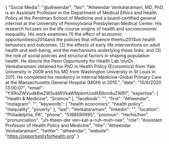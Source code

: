 {
  "Social Media": "@atheendar",
  "bio": "Atheendar Venkataramani, MD, PhD, is an Assistant Professor in the Department of Medical Ethics and Health Policy at the Perelman School of Medicine and a board-certified general internist at the University of Pennsylvania Presbyterian Medical Center. His research focuses on the life-course origins of health and socioeconomic inequality. His work examines (1) the effect of economic opportunities\u2014and the policies that influence them\u2014on health behaviors and outcomes; (2) the effects of early life interventions on adult health and well-being, and the mechanisms underlying these links; and (3) the role of social policies and structural factors in shaping population health. He directs the Penn Opportunity for Health Lab.\n\nDr. Venkataramani obtained his PhD in Health Policy (Economics) from Yale University in 2009 and his MD from Washington University in St Louis in 2011. He completed his residency in Internal Medicine-Global Primary Care at the Massachusetts General Hospital (MGH) in 2015.",
  "date": "10/6/2020 13:00:07",
  "email": "YXRoZWVudkBwZW5ubWVkaWNpbmUudXBlbm4uZWR1",
  "expertise": [
    "Health & Medicine",
    "Science"
  ],
  "facebook": "",
  "first": "Atheendar",
  "instagram": "",
  "keywords": [
    "health economics",
    "health policy",
    "inequality",
    "poverty"
  ],
  "last": "Venkataramani",
  "linkedin": "",
  "location": "Philadelphia, PA",
  "phone": "5188590995",
  "pronoun": "He/his/him",
  "pronunciation": "uh-theen-der ven-kat-a-ruh-muh-nee",
  "role": "Assistant Professor of Health Policy and Medicine",
  "title": "Atheendar Venkataramani",
  "twitter": "atheendar",
  "website": "https://opportunityforhealth.org"
}